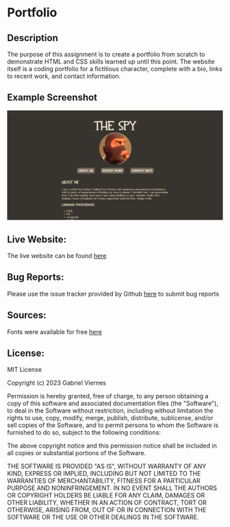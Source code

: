 # Portfolio

## Description
The purpose of this assignment is to create a portfolio from scratch to demonstrate HTML and CSS skills learned up until this point. The website itself is a coding portfolio for a fictitious character, complete with a bio, links to recent work, and contact information.


## Example Screenshot
![example screenshot](./src/assets/img/screenshot.png)

## Live Website:
The live website can be found [here](https://gabriel-viernes.github.io/Portfolio/)

## Bug Reports:
Please use the issue tracker provided by Github [here](https://github.com/Gabriel-Viernes/react-portfolio/issues) to submit bug reports

## Sources:
Fonts were available for free [here](https://www.dafont.com/)

## License:
MIT License

Copyright (c) 2023 Gabriel Viernes

Permission is hereby granted, free of charge, to any person obtaining a copy
of this software and associated documentation files (the "Software"), to deal
in the Software without restriction, including without limitation the rights
to use, copy, modify, merge, publish, distribute, sublicense, and/or sell
copies of the Software, and to permit persons to whom the Software is
furnished to do so, subject to the following conditions:

The above copyright notice and this permission notice shall be included in all
copies or substantial portions of the Software.

THE SOFTWARE IS PROVIDED "AS IS", WITHOUT WARRANTY OF ANY KIND, EXPRESS OR
IMPLIED, INCLUDING BUT NOT LIMITED TO THE WARRANTIES OF MERCHANTABILITY,
FITNESS FOR A PARTICULAR PURPOSE AND NONINFRINGEMENT. IN NO EVENT SHALL THE
AUTHORS OR COPYRIGHT HOLDERS BE LIABLE FOR ANY CLAIM, DAMAGES OR OTHER
LIABILITY, WHETHER IN AN ACTION OF CONTRACT, TORT OR OTHERWISE, ARISING FROM,
OUT OF OR IN CONNECTION WITH THE SOFTWARE OR THE USE OR OTHER DEALINGS IN THE
SOFTWARE.

